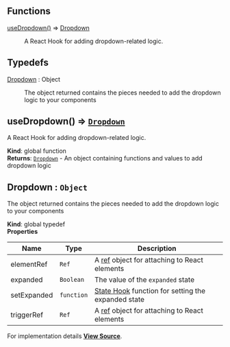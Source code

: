## Functions

<dl>
<dt><a href="#useDropdown">useDropdown()</a> ⇒ <inlineCode><a href="#Dropdown">Dropdown</a></inlineCode></dt>
<dd>

A React Hook for adding dropdown-related logic.

</dd>
</dl>

## Typedefs

<dl>
<dt><a href="#Dropdown">Dropdown</a> : <inlineCode>Object</inlineCode></dt>
<dd>

The object returned contains the pieces needed to add the dropdown logic to your components

</dd>
</dl>

<a name="useDropdown"></a>

## useDropdown() ⇒ [`Dropdown`](#Dropdown)
A React Hook for adding dropdown-related logic.

**Kind**: global function  
**Returns**: [`Dropdown`](#Dropdown) - An object containing functions and values to add dropdown logic  
<a name="Dropdown"></a>

## Dropdown : `Object`
The object returned contains the pieces needed to add the dropdown logic to your components

**Kind**: global typedef  
**Properties**

| Name | Type | Description |
| --- | --- | --- |
| elementRef | `Ref` | A [ref](https://reactjs.org/docs/refs-and-the-dom.html) object for attaching to React elements |
| expanded | `Boolean` | The value of the `expanded` state |
| setExpanded | `function` | [State Hook](https://reactjs.org/docs/hooks-state.html) function for setting the expanded state |
| triggerRef | `Ref` | A [ref](https://reactjs.org/docs/refs-and-the-dom.html) object for attaching to React elements |



For implementation details [**View Source**](https://github.com/magento/pwa-studio/blob/develop/packages/peregrine/lib/hooks/useDropdown.js).